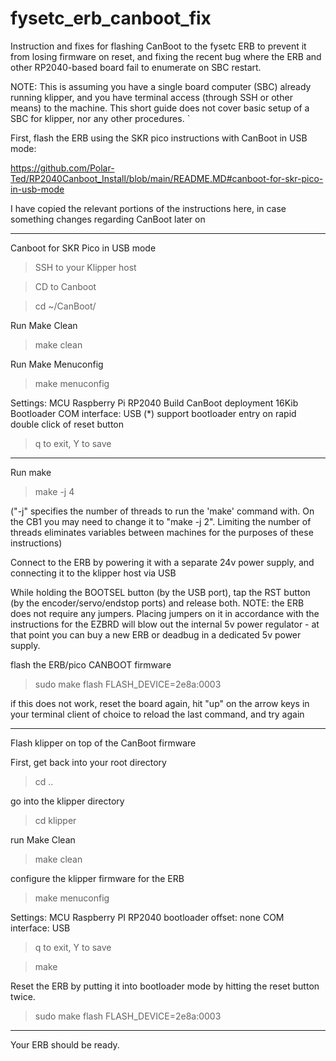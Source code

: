 # fysetc_erb_canboot_fix
Instruction and fixes for flashing CanBoot to the fysetc ERB to prevent it from losing firmware on reset, and fixing the recent bug where the ERB and other RP2040-based board fail to enumerate on SBC restart.

NOTE: This is assuming you have a single board computer (SBC) already running klipper, and you have terminal access (through SSH or other means) to the machine.  This short guide does not cover basic setup of a SBC for klipper, nor any other procedures.
`

First, flash the ERB using the SKR pico instructions with CanBoot in USB mode:

https://github.com/Polar-Ted/RP2040Canboot_Install/blob/main/README.MD#canboot-for-skr-pico-in-usb-mode

I have copied the relevant portions of the instructions here, in case something changes regarding CanBoot later on

--------------------------------------------

Canboot for SKR Pico in USB mode


> SSH to your Klipper host

> CD to Canboot

> cd ~/CanBoot/

Run Make Clean

> make clean

Run Make Menuconfig

> make menuconfig

Settings:
	MCU Raspberry Pi RP2040
	Build CanBoot deployment 16Kib Bootloader
	COM interface: USB
	(*) support bootloader entry on rapid double click of reset button

> q to exit, Y to save

--------------------------------------------

Run make

> make -j 4

("-j" specifies the number of threads to run the 'make' command with.  On the CB1 you may need to change it to "make -j 2". Limiting the number of threads eliminates variables between machines for the purposes of these instructions)

Connect to the ERB by powering it with a separate 24v power supply, and connecting it to the klipper host via USB

While holding the BOOTSEL button (by the USB port), tap the RST button (by the encoder/servo/endstop ports) and release both.  NOTE: the ERB does not require any jumpers.  Placing jumpers on it in accordance with the instructions for the EZBRD will blow out the internal 5v power regulator - at that point you can buy a new ERB or deadbug in a dedicated 5v power supply.

flash the ERB/pico CANBOOT firmware

> sudo make flash FLASH_DEVICE=2e8a:0003

if this does not work, reset the board again, hit "up" on the arrow keys in your terminal client of choice to reload the last command, and try again


--------------------------------------------

Flash klipper on top of the CanBoot firmware

First, get back into your root directory

> cd ..

go into the klipper directory

> cd klipper

run Make Clean

> make clean

configure the klipper firmware for the ERB

> make menuconfig

Settings: 
	MCU Raspberry PI RP2040
	bootloader offset: none
	COM interface: USB

> q to exit, Y to save

> make

Reset the ERB by putting it into bootloader mode by hitting the reset button twice.

> sudo make flash FLASH_DEVICE=2e8a:0003

--------------------------------------------

Your ERB should be ready.
